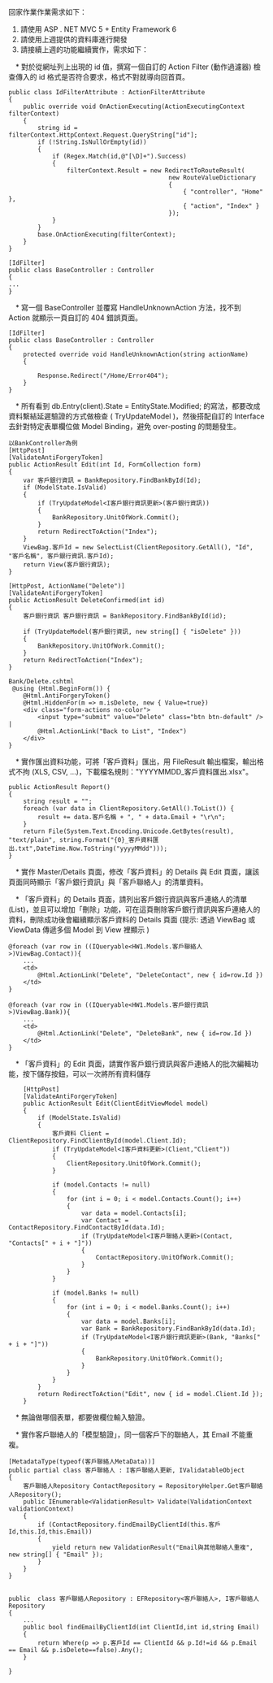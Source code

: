 回家作業作業需求如下：

1. 請使用 ASP . NET MVC 5 + Entity Framework 6
2. 請使用上週提供的資料庫進行開發
3. 請接續上週的功能繼續實作，需求如下：

　* 對於從網址列上出現的 id 值，撰寫一個自訂的 Action Filter (動作過濾器) 檢查傳入的 id 格式是否符合要求，格式不對就導向回首頁。

	public class IdFilterAttribute : ActionFilterAttribute
    {
        public override void OnActionExecuting(ActionExecutingContext filterContext)
        {
            string id = filterContext.HttpContext.Request.QueryString["id"];
            if (!String.IsNullOrEmpty(id))
            {
                if (Regex.Match(id,@"[\D]+").Success)
                {
                    filterContext.Result = new RedirectToRouteResult(
                                                new RouteValueDictionary 
                                                { 
                                                    { "controller", "Home" }, 
                                                    { "action", "Index" } 
                                                });
                }
            }
            base.OnActionExecuting(filterContext);
        }
    }
	
	[IdFilter]
    public class BaseController : Controller
    {
	...
	}
	
	
　* 寫一個 BaseController 並覆寫 HandleUnknownAction 方法，找不到 Action 就顯示一頁自訂的 404 錯誤頁面。

	[IdFilter]
    public class BaseController : Controller
    {
        protected override void HandleUnknownAction(string actionName)
        {

            Response.Redirect("/Home/Error404");
        }
	}

　* 所有看到 db.Entry(client).State = EntityState.Modified; 的寫法，都要改成資料繫結延遲驗證的方式做檢查 ( TryUpdateModel )，然後搭配自訂的 Interface 去針對特定表單欄位做 Model Binding，避免 over-posting 的問題發生。
	
	
	以BankController為例
	[HttpPost]
	[ValidateAntiForgeryToken]
	public ActionResult Edit(int Id, FormCollection form)
	{
		var 客戶銀行資訊 = BankRepository.FindBankById(Id);
		if (ModelState.IsValid)
		{
			if (TryUpdateModel<I客戶銀行資訊更新>(客戶銀行資訊))
			{
				BankRepository.UnitOfWork.Commit();
			}
			return RedirectToAction("Index");
		}
		ViewBag.客戶Id = new SelectList(ClientRepository.GetAll(), "Id", "客戶名稱", 客戶銀行資訊.客戶Id);
		return View(客戶銀行資訊);
	}
	
	[HttpPost, ActionName("Delete")]
	[ValidateAntiForgeryToken]
	public ActionResult DeleteConfirmed(int id)
	{
		客戶銀行資訊 客戶銀行資訊 = BankRepository.FindBankById(id);

		if (TryUpdateModel(客戶銀行資訊, new string[] { "isDelete" }))
		{
			BankRepository.UnitOfWork.Commit();
		}
		return RedirectToAction("Index");
	}
	
	Bank/Delete.cshtml
	 @using (Html.BeginForm()) {
        @Html.AntiForgeryToken()
        @Html.HiddenFor(m => m.isDelete, new { Value=true})
        <div class="form-actions no-color">
            <input type="submit" value="Delete" class="btn btn-default" /> |
            @Html.ActionLink("Back to List", "Index")
        </div>
    }
	
	


　* 實作匯出資料功能，可將「客戶資料」匯出，用 FileResult 輸出檔案，輸出格式不拘 (XLS, CSV, ...)，下載檔名規則："YYYYMMDD_客戶資料匯出.xlsx"。
　


  	public ActionResult Report()
	{
		string result = "";
		foreach (var data in ClientRepository.GetAll().ToList()) {
			result += data.客戶名稱 + ", " + data.Email + "\r\n";
		}
		return File(System.Text.Encoding.Unicode.GetBytes(result), "text/plain", string.Format("{0}_客戶資料匯出.txt",DateTime.Now.ToString("yyyyMMdd"))); 
	}
  
  
  
　* 實作 Master/Details 頁面，修改「客戶資料」的 Details 與 Edit 頁面，讓該頁面同時顯示「客戶銀行資訊」與「客戶聯絡人」的清單資料。




　* 「客戶資料」的 Details 頁面，請列出客戶銀行資訊與客戶連絡人的清單 (List)，並且可以增加「刪除」功能，可在這頁刪除客戶銀行資訊與客戶連絡人的資料，刪除成功後會繼續顯示客戶資料的 Details 頁面 (提示: 透過 ViewBag 或 ViewData 傳遞多個 Model 到 View 裡顯示 )
	
	@foreach (var row in ((IQueryable<HW1.Models.客戶聯絡人>)ViewBag.Contact)){
		...
		<td>
            @Html.ActionLink("Delete", "DeleteContact", new { id=row.Id })
        </td>
	}
	
	@foreach (var row in ((IQueryable<HW1.Models.客戶銀行資訊>)ViewBag.Bank)){
		...
		<td>
            @Html.ActionLink("Delete", "DeleteBank", new { id=row.Id })
        </td>
	}

	
	
　* 「客戶資料」的 Edit 頁面，請實作客戶銀行資訊與客戶連絡人的批次編輯功能，按下儲存按鈕，可以一次將所有資料儲存
		
		[HttpPost]
        [ValidateAntiForgeryToken]
        public ActionResult Edit(ClientEditViewModel model)
        {
            if (ModelState.IsValid)
            {
                客戶資料 Client = ClientRepository.FindClientById(model.Client.Id);
                if (TryUpdateModel<I客戶資料更新>(Client,"Client"))
                {
                    ClientRepository.UnitOfWork.Commit();
                }

                if (model.Contacts != null)
                {
                    for (int i = 0; i < model.Contacts.Count(); i++)
                    {
                        var data = model.Contacts[i];
                        var Contact = ContactRepository.FindContactById(data.Id);
                        if (TryUpdateModel<I客戶聯絡人更新>(Contact, "Contacts[" + i + "]"))
                        {
                            ContactRepository.UnitOfWork.Commit();
                        }
                    }
                }

                if (model.Banks != null)
                {
                    for (int i = 0; i < model.Banks.Count(); i++)
                    {
                        var data = model.Banks[i];
                        var Bank = BankRepository.FindBankById(data.Id);
                        if (TryUpdateModel<I客戶銀行資訊更新>(Bank, "Banks[" + i + "]"))
                        {
                            BankRepository.UnitOfWork.Commit();
                        }
                    }
                }
            }
            return RedirectToAction("Edit", new { id = model.Client.Id });
        }

		
		
　* 無論做哪個表單，都要做欄位輸入驗證。


　* 實作客戶聯絡人的「模型驗證」，同一個客戶下的聯絡人，其 Email 不能重複。
	
	[MetadataType(typeof(客戶聯絡人MetaData))]
    public partial class 客戶聯絡人 : I客戶聯絡人更新, IValidatableObject
    {
        客戶聯絡人Repository ContactRepository = RepositoryHelper.Get客戶聯絡人Repository();
        public IEnumerable<ValidationResult> Validate(ValidationContext validationContext)
        {
            if (ContactRepository.findEmailByClientId(this.客戶Id,this.Id,this.Email))
            {
                yield return new ValidationResult("Email與其他聯絡人重複", new string[] { "Email" });
            }
        }   
    }
	
	
	public  class 客戶聯絡人Repository : EFRepository<客戶聯絡人>, I客戶聯絡人Repository
	{
		...
        public bool findEmailByClientId(int ClientId,int id,string Email)
        {
            return Where(p => p.客戶Id == ClientId && p.Id!=id && p.Email == Email && p.isDelete==false).Any();
        }

	}
